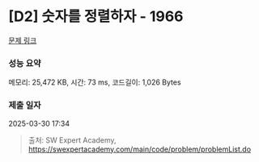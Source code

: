 # [D2] 숫자를 정렬하자 - 1966 

[문제 링크](https://swexpertacademy.com/main/code/problem/problemDetail.do?contestProbId=AV5PrmyKAWEDFAUq) 

### 성능 요약

메모리: 25,472 KB, 시간: 73 ms, 코드길이: 1,026 Bytes

### 제출 일자

2025-03-30 17:34



> 출처: SW Expert Academy, https://swexpertacademy.com/main/code/problem/problemList.do
